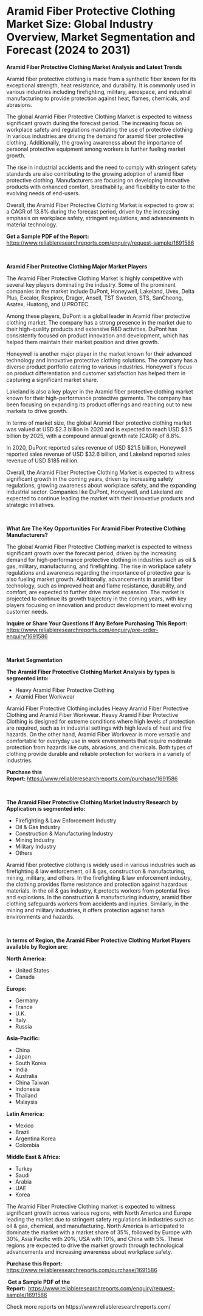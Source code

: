 <p><h1>Aramid Fiber Protective Clothing Market Size: Global Industry Overview, Market Segmentation and Forecast (2024 to 2031)</h1></p><p><strong>Aramid Fiber Protective Clothing Market Analysis and Latest Trends</strong></p>
<p><p>Aramid fiber protective clothing is made from a synthetic fiber known for its exceptional strength, heat resistance, and durability. It is commonly used in various industries including firefighting, military, aerospace, and industrial manufacturing to provide protection against heat, flames, chemicals, and abrasions.</p><p>The global Aramid Fiber Protective Clothing Market is expected to witness significant growth during the forecast period. The increasing focus on workplace safety and regulations mandating the use of protective clothing in various industries are driving the demand for aramid fiber protective clothing. Additionally, the growing awareness about the importance of personal protective equipment among workers is further fueling market growth.</p><p>The rise in industrial accidents and the need to comply with stringent safety standards are also contributing to the growing adoption of aramid fiber protective clothing. Manufacturers are focusing on developing innovative products with enhanced comfort, breathability, and flexibility to cater to the evolving needs of end-users.</p><p>Overall, the Aramid Fiber Protective Clothing Market is expected to grow at a CAGR of 13.8% during the forecast period, driven by the increasing emphasis on workplace safety, stringent regulations, and advancements in material technology.</p></p>
<p><strong>Get a Sample PDF of the Report:&nbsp;</strong> <a href="https://www.reliableresearchreports.com/enquiry/request-sample/1691586">https://www.reliableresearchreports.com/enquiry/request-sample/1691586</a></p>
<p>&nbsp;</p>
<p><strong>Aramid Fiber Protective Clothing Major Market Players</strong></p>
<p><p>The Aramid Fiber Protective Clothing Market is highly competitive with several key players dominating the industry. Some of the prominent companies in the market include DuPont, Honeywell, Lakeland, Uvex, Delta Plus, Excalor, Respirex, Drager, Ansell, TST Sweden, STS, SanCheong, Asatex, Huatong, and U.PROTEC.</p><p>Among these players, DuPont is a global leader in Aramid fiber protective clothing market. The company has a strong presence in the market due to their high-quality products and extensive R&D activities. DuPont has consistently focused on product innovation and development, which has helped them maintain their market position and drive growth.</p><p>Honeywell is another major player in the market known for their advanced technology and innovative protective clothing solutions. The company has a diverse product portfolio catering to various industries. Honeywell's focus on product differentiation and customer satisfaction has helped them in capturing a significant market share.</p><p>Lakeland is also a key player in the Aramid fiber protective clothing market known for their high-performance protective garments. The company has been focusing on expanding its product offerings and reaching out to new markets to drive growth.</p><p>In terms of market size, the global Aramid fiber protective clothing market was valued at USD $2.3 billion in 2020 and is expected to reach USD $3.5 billion by 2025, with a compound annual growth rate (CAGR) of 8.8%.</p><p>In 2020, DuPont reported sales revenue of USD $21.5 billion, Honeywell reported sales revenue of USD $32.6 billion, and Lakeland reported sales revenue of USD $185 million.</p><p>Overall, the Aramid Fiber Protective Clothing Market is expected to witness significant growth in the coming years, driven by increasing safety regulations, growing awareness about workplace safety, and the expanding industrial sector. Companies like DuPont, Honeywell, and Lakeland are expected to continue leading the market with their innovative products and strategic initiatives.</p></p>
<p>&nbsp;</p>
<p><strong>What Are The Key Opportunities For Aramid Fiber Protective Clothing Manufacturers?</strong></p>
<p><p>The global Aramid Fiber Protective Clothing market is expected to witness significant growth over the forecast period, driven by the increasing demand for high-performance protective clothing in industries such as oil & gas, military, manufacturing, and firefighting. The rise in workplace safety regulations and awareness regarding the importance of protective gear is also fueling market growth. Additionally, advancements in aramid fiber technology, such as improved heat and flame resistance, durability, and comfort, are expected to further drive market expansion. The market is projected to continue its growth trajectory in the coming years, with key players focusing on innovation and product development to meet evolving customer needs.</p></p>
<p><strong>Inquire or Share Your Questions If Any Before Purchasing This Report:</strong> <a href="https://www.reliableresearchreports.com/enquiry/pre-order-enquiry/1691586">https://www.reliableresearchreports.com/enquiry/pre-order-enquiry/1691586</a></p>
<p>&nbsp;</p>
<p><strong>Market Segmentation</strong></p>
<p><strong>The Aramid Fiber Protective Clothing Market Analysis by types is segmented into:</strong></p>
<p><ul><li>Heavy Aramid Fiber Protective Clothing</li><li>Aramid Fiber Workwear</li></ul></p>
<p><p>Aramid Fiber Protective Clothing includes Heavy Aramid Fiber Protective Clothing and Aramid Fiber Workwear. Heavy Aramid Fiber Protective Clothing is designed for extreme conditions where high levels of protection are required, such as in industrial settings with high levels of heat and fire hazards. On the other hand, Aramid Fiber Workwear is more versatile and comfortable for everyday use in work environments that require moderate protection from hazards like cuts, abrasions, and chemicals. Both types of clothing provide durable and reliable protection for workers in a variety of industries.</p></p>
<p><strong>Purchase this Report:&nbsp;</strong><a href="https://www.reliableresearchreports.com/purchase/1691586">https://www.reliableresearchreports.com/purchase/1691586</a></p>
<p>&nbsp;</p>
<p><strong>The Aramid Fiber Protective Clothing Market Industry Research by Application is segmented into:</strong></p>
<p><ul><li>Firefighting & Law Enforcement Industry</li><li>Oil & Gas Industry</li><li>Construction & Manufacturing Industry</li><li>Mining Industry</li><li>Military Industry</li><li>Others</li></ul></p>
<p><p>Aramid fiber protective clothing is widely used in various industries such as firefighting & law enforcement, oil & gas, construction & manufacturing, mining, military, and others. In the firefighting & law enforcement industry, the clothing provides flame resistance and protection against hazardous materials. In the oil & gas industry, it protects workers from potential fires and explosions. In the construction & manufacturing industry, aramid fiber clothing safeguards workers from accidents and injuries. Similarly, in the mining and military industries, it offers protection against harsh environments and hazards.</p></p>
<p>&nbsp;</p>
<p><strong>In terms of Region, the Aramid Fiber Protective Clothing Market Players available by Region are:</strong></p>
<p>
    <p> <strong> North America: </strong>
        <ul>
            <li>United States</li>
            <li>Canada</li>
        </ul>
        </p> 
    <p> <strong> Europe: </strong>
        <ul>
            <li>Germany</li>
            <li>France</li>
            <li>U.K.</li>
            <li>Italy</li>
            <li>Russia</li>
        </ul>
        </p> 
    <p> <strong> Asia-Pacific: </strong>
        <ul>
            <li>China</li>
            <li>Japan</li>
            <li>South Korea</li>
            <li>India</li>
            <li>Australia</li>
            <li>China Taiwan</li>
            <li>Indonesia</li>
            <li>Thailand</li>
            <li>Malaysia</li>
        </ul>
        </p> 
    <p> <strong> Latin America: </strong>
        <ul>
            <li>Mexico</li>
            <li>Brazil</li>
            <li>Argentina Korea</li>
            <li>Colombia</li>
        </ul>
        </p> 
    <p> <strong> Middle East & Africa: </strong>
        <ul>
            <li>Turkey</li>
            <li>Saudi</li>
            <li>Arabia</li>
            <li>UAE</li>
            <li>Korea</li>
        </ul>
    </p>
    </p>
<p><p>The Aramid Fiber Protective Clothing market is expected to witness significant growth across various regions, with North America and Europe leading the market due to stringent safety regulations in industries such as oil & gas, chemical, and manufacturing. North America is anticipated to dominate the market with a market share of 35%, followed by Europe with 30%, Asia Pacific with 20%, USA with 10%, and China with 5%. These regions are expected to drive the market growth through technological advancements and increasing awareness about workplace safety.</p></p>
<p><strong>Purchase this Report: </strong><a href="https://www.reliableresearchreports.com/purchase/1691586">https://www.reliableresearchreports.com/purchase/1691586</a></p>
<p>&nbsp;<strong>Get a Sample PDF of the Report:&nbsp;&nbsp;</strong><a href="https://www.reliableresearchreports.com/enquiry/request-sample/1691586">https://www.reliableresearchreports.com/enquiry/request-sample/1691586</a></p>
<p><strong></strong></p>
<p>Check more reports on https://www.reliableresearchreports.com/</p>